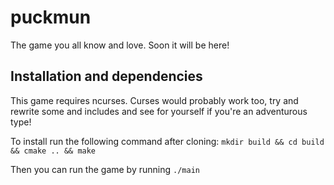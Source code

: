 # puckmun
The game you all know and love. Soon it will be here!

## Installation and dependencies
This game requires ncurses. Curses would probably work too, try and rewrite some and includes and see for yourself if you're an adventurous type!

To install run the following command after cloning: `mkdir build && cd build && cmake .. && make`

Then you can run the game by running `./main`
